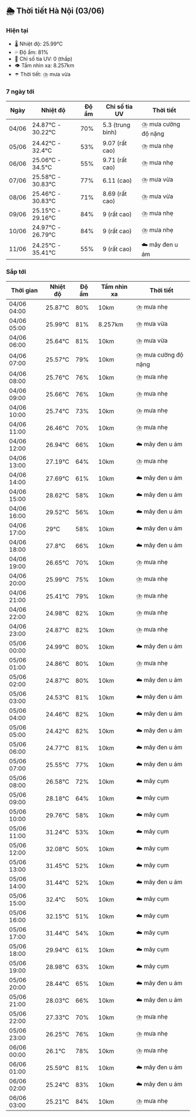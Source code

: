 ## 🌦️ Thời tiết Hà Nội (03/06)

### Hiện tại

- 🌡️ Nhiệt độ: 25.99℃
- 💦 Độ ẩm: 81%
- 🌟 Chỉ số tia UV: 0 (thấp)
- 👁️ Tầm nhìn xa: 8.257km
- ☂️ Thời tiết: ⛈️ mưa vừa

### 7 ngày tới

| Ngày | Nhiệt độ | Độ ẩm | Chỉ số tia UV | Thời tiết |
| --- | --- | --- | --- | --- |
| 04/06 | 24.87℃ - 30.22℃ | 70% | 5.3 (trung bình) | ⛈️ mưa cường độ nặng |
| 05/06 | 24.42℃ - 32.4℃ | 53% | 9.07 (rất cao) | ⛈️ mưa nhẹ |
| 06/06 | 25.06℃ - 34.5℃ | 55% | 9.71 (rất cao) | ⛈️ mưa nhẹ |
| 07/06 | 25.58℃ - 30.83℃ | 77% | 6.11 (cao) | ⛈️ mưa vừa |
| 08/06 | 25.46℃ - 30.83℃ | 71% | 8.69 (rất cao) | ⛈️ mưa vừa |
| 09/06 | 25.15℃ - 29.16℃ | 84% | 9 (rất cao) | ⛈️ mưa nhẹ |
| 10/06 | 24.97℃ - 26.79℃ | 84% | 9 (rất cao) | ⛈️ mưa nhẹ |
| 11/06 | 24.25℃ - 35.41℃ | 55% | 9 (rất cao) | ☁️ mây đen u ám |

### Sắp tới

| Thời gian | Nhiệt độ | Độ ẩm | Tầm nhìn xa | Thời tiết |
| --- | --- | --- | --- | --- |
| 04/06 04:00 | 25.87℃ | 80% | 10km | ⛈️ mưa nhẹ |
| 04/06 05:00 | 25.99℃ | 81% | 8.257km | ⛈️ mưa vừa |
| 04/06 06:00 | 25.64℃ | 81% | 10km | ⛈️ mưa vừa |
| 04/06 07:00 | 25.57℃ | 79% | 10km | ⛈️ mưa cường độ nặng |
| 04/06 08:00 | 25.76℃ | 76% | 10km | ⛈️ mưa nhẹ |
| 04/06 09:00 | 25.66℃ | 76% | 10km | ⛈️ mưa nhẹ |
| 04/06 10:00 | 25.74℃ | 73% | 10km | ⛈️ mưa nhẹ |
| 04/06 11:00 | 26.46℃ | 70% | 10km | ⛈️ mưa nhẹ |
| 04/06 12:00 | 26.94℃ | 66% | 10km | ☁️ mây đen u ám |
| 04/06 13:00 | 27.19℃ | 64% | 10km | ⛈️ mưa nhẹ |
| 04/06 14:00 | 27.69℃ | 61% | 10km | ☁️ mây đen u ám |
| 04/06 15:00 | 28.62℃ | 58% | 10km | ☁️ mây đen u ám |
| 04/06 16:00 | 29.52℃ | 56% | 10km | ☁️ mây đen u ám |
| 04/06 17:00 | 29℃ | 58% | 10km | ☁️ mây đen u ám |
| 04/06 18:00 | 27.8℃ | 66% | 10km | ☁️ mây đen u ám |
| 04/06 19:00 | 26.65℃ | 70% | 10km | ⛈️ mưa nhẹ |
| 04/06 20:00 | 25.99℃ | 75% | 10km | ⛈️ mưa nhẹ |
| 04/06 21:00 | 25.41℃ | 79% | 10km | ⛈️ mưa nhẹ |
| 04/06 22:00 | 24.98℃ | 82% | 10km | ⛈️ mưa nhẹ |
| 04/06 23:00 | 24.87℃ | 82% | 10km | ⛈️ mưa nhẹ |
| 05/06 00:00 | 24.99℃ | 80% | 10km | ☁️ mây đen u ám |
| 05/06 01:00 | 24.86℃ | 80% | 10km | ⛈️ mưa nhẹ |
| 05/06 02:00 | 24.87℃ | 80% | 10km | ☁️ mây đen u ám |
| 05/06 03:00 | 24.53℃ | 81% | 10km | ☁️ mây đen u ám |
| 05/06 04:00 | 24.46℃ | 82% | 10km | ☁️ mây đen u ám |
| 05/06 05:00 | 24.42℃ | 82% | 10km | ☁️ mây đen u ám |
| 05/06 06:00 | 24.77℃ | 81% | 10km | ☁️ mây đen u ám |
| 05/06 07:00 | 25.55℃ | 77% | 10km | ☁️ mây đen u ám |
| 05/06 08:00 | 26.58℃ | 72% | 10km | ☁️ mây cụm |
| 05/06 09:00 | 28.18℃ | 64% | 10km | ☁️ mây cụm |
| 05/06 10:00 | 29.76℃ | 58% | 10km | ☁️ mây cụm |
| 05/06 11:00 | 31.24℃ | 53% | 10km | ☁️ mây cụm |
| 05/06 12:00 | 32.08℃ | 50% | 10km | ☁️ mây cụm |
| 05/06 13:00 | 31.45℃ | 52% | 10km | ☁️ mây cụm |
| 05/06 14:00 | 31.44℃ | 52% | 10km | ☁️ mây đen u ám |
| 05/06 15:00 | 32.4℃ | 50% | 10km | ☁️ mây cụm |
| 05/06 16:00 | 32.15℃ | 51% | 10km | ☁️ mây cụm |
| 05/06 17:00 | 31.44℃ | 54% | 10km | ☁️ mây cụm |
| 05/06 18:00 | 29.94℃ | 61% | 10km | ☁️ mây cụm |
| 05/06 19:00 | 28.98℃ | 63% | 10km | ☁️ mây cụm |
| 05/06 20:00 | 28.44℃ | 65% | 10km | ☁️ mây đen u ám |
| 05/06 21:00 | 28.03℃ | 66% | 10km | ☁️ mây đen u ám |
| 05/06 22:00 | 27.33℃ | 70% | 10km | ⛈️ mưa nhẹ |
| 05/06 23:00 | 26.25℃ | 76% | 10km | ⛈️ mưa nhẹ |
| 06/06 00:00 | 26.1℃ | 78% | 10km | ⛈️ mưa nhẹ |
| 06/06 01:00 | 25.59℃ | 81% | 10km | ☁️ mây đen u ám |
| 06/06 02:00 | 25.24℃ | 83% | 10km | ☁️ mây đen u ám |
| 06/06 03:00 | 25.21℃ | 84% | 10km | ⛈️ mưa nhẹ |
